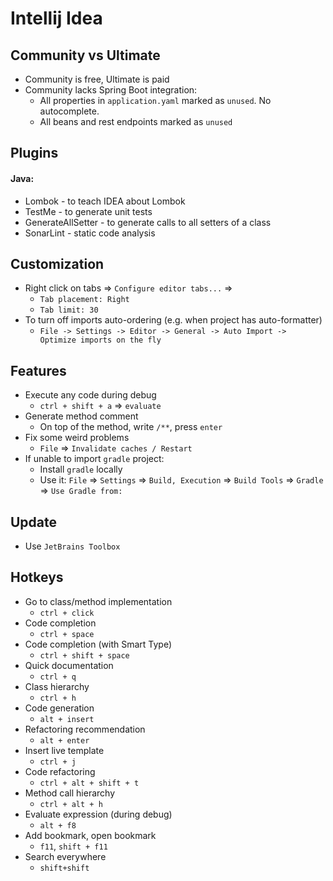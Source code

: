 # Intellij Idea
## Community vs Ultimate
* Community is free, Ultimate is paid
* Community lacks Spring Boot integration:
  * All properties in `application.yaml` marked as `unused`. No autocomplete.
  * All beans and rest endpoints marked as `unused`

## Plugins
#### Java:
* Lombok - to teach IDEA about Lombok
* TestMe - to generate unit tests
* GenerateAllSetter - to generate calls to all setters of a class
* SonarLint - static code analysis

## Customization
* Right click on tabs => `Configure editor tabs...` => 
    * `Tab placement: Right`
    * `Tab limit: 30`
* To turn off imports auto-ordering (e.g. when project has auto-formatter)
    * `File -> Settings -> Editor -> General -> Auto Import -> Optimize imports on the fly`
    
## Features
* Execute any code during debug
    * `ctrl + shift + a` => `evaluate`
* Generate method comment
    * On top of the method, write `/**`, press `enter`
* Fix some weird problems
    * `File` => `Invalidate caches / Restart`
* If unable to import `gradle` project:
    * Install `gradle` locally
    * Use it: `File` => `Settings` => `Build, Execution` => `Build Tools` => `Gradle` => `Use Gradle from:`
  
## Update
* Use `JetBrains Toolbox`
    
## Hotkeys
* Go to class/method implementation
    * `ctrl + click`
* Code completion
    * `ctrl + space`
* Code completion (with Smart Type)
    * `ctrl + shift + space`
* Quick documentation
    * `ctrl + q`
* Class hierarchy
    * `ctrl + h`
* Code generation
    * `alt + insert`
* Refactoring recommendation
    * `alt + enter`
* Insert live template
    * `ctrl + j`
* Code refactoring
    * `ctrl + alt + shift + t`
* Method call hierarchy
    * `ctrl + alt + h`
* Evaluate expression (during debug)
    * `alt + f8`
* Add bookmark, open bookmark
    * `f11`, `shift + f11`
* Search everywhere
    * `shift+shift`

